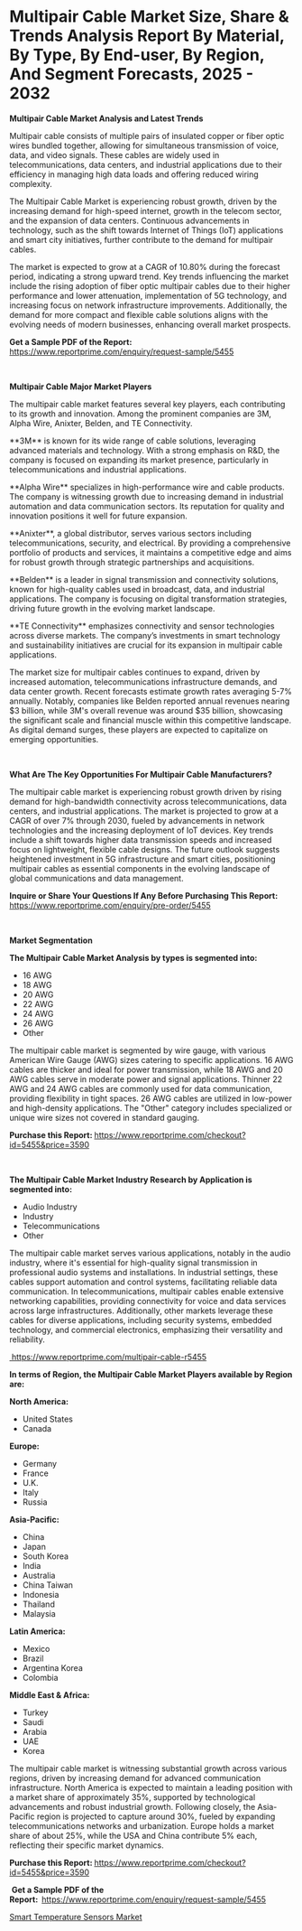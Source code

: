 <p><h1>Multipair Cable Market Size, Share & Trends Analysis Report By Material, By Type, By End-user, By Region, And Segment Forecasts, 2025 - 2032</h1></p><p><strong>Multipair Cable Market Analysis and Latest Trends</strong></p>
<p><p>Multipair cable consists of multiple pairs of insulated copper or fiber optic wires bundled together, allowing for simultaneous transmission of voice, data, and video signals. These cables are widely used in telecommunications, data centers, and industrial applications due to their efficiency in managing high data loads and offering reduced wiring complexity.</p><p>The Multipair Cable Market is experiencing robust growth, driven by the increasing demand for high-speed internet, growth in the telecom sector, and the expansion of data centers. Continuous advancements in technology, such as the shift towards Internet of Things (IoT) applications and smart city initiatives, further contribute to the demand for multipair cables. </p><p>The market is expected to grow at a CAGR of 10.80% during the forecast period, indicating a strong upward trend. Key trends influencing the market include the rising adoption of fiber optic multipair cables due to their higher performance and lower attenuation, implementation of 5G technology, and increasing focus on network infrastructure improvements. Additionally, the demand for more compact and flexible cable solutions aligns with the evolving needs of modern businesses, enhancing overall market prospects.</p></p>
<p><strong>Get a Sample PDF of the Report:&nbsp;</strong> <a href="https://www.reportprime.com/enquiry/request-sample/5455?utm_campaign=3537&utm_medium=2&utm_source=Github&utm_content=ia&utm_term=19032025&utm_id=multipair-cable">https://www.reportprime.com/enquiry/request-sample/5455</a></p>
<p>&nbsp;</p>
<p><strong>Multipair Cable Major Market Players</strong></p>
<p><p>The multipair cable market features several key players, each contributing to its growth and innovation. Among the prominent companies are 3M, Alpha Wire, Anixter, Belden, and TE Connectivity. </p><p>**3M** is known for its wide range of cable solutions, leveraging advanced materials and technology. With a strong emphasis on R&D, the company is focused on expanding its market presence, particularly in telecommunications and industrial applications. </p><p>**Alpha Wire** specializes in high-performance wire and cable products. The company is witnessing growth due to increasing demand in industrial automation and data communication sectors. Its reputation for quality and innovation positions it well for future expansion. </p><p>**Anixter**, a global distributor, serves various sectors including telecommunications, security, and electrical. By providing a comprehensive portfolio of products and services, it maintains a competitive edge and aims for robust growth through strategic partnerships and acquisitions.</p><p>**Belden** is a leader in signal transmission and connectivity solutions, known for high-quality cables used in broadcast, data, and industrial applications. The company is focusing on digital transformation strategies, driving future growth in the evolving market landscape.</p><p>**TE Connectivity** emphasizes connectivity and sensor technologies across diverse markets. The company’s investments in smart technology and sustainability initiatives are crucial for its expansion in multipair cable applications.</p><p>The market size for multipair cables continues to expand, driven by increased automation, telecommunications infrastructure demands, and data center growth. Recent forecasts estimate growth rates averaging 5-7% annually. Notably, companies like Belden reported annual revenues nearing $3 billion, while 3M's overall revenue was around $35 billion, showcasing the significant scale and financial muscle within this competitive landscape. As digital demand surges, these players are expected to capitalize on emerging opportunities.</p></p>
<p>&nbsp;</p>
<p><strong>What Are The Key Opportunities For Multipair Cable Manufacturers?</strong></p>
<p><p>The multipair cable market is experiencing robust growth driven by rising demand for high-bandwidth connectivity across telecommunications, data centers, and industrial applications. The market is projected to grow at a CAGR of over 7% through 2030, fueled by advancements in network technologies and the increasing deployment of IoT devices. Key trends include a shift towards higher data transmission speeds and increased focus on lightweight, flexible cable designs. The future outlook suggests heightened investment in 5G infrastructure and smart cities, positioning multipair cables as essential components in the evolving landscape of global communications and data management.</p></p>
<p><strong>Inquire or Share Your Questions If Any Before Purchasing This Report:</strong> <a href="https://www.reportprime.com/enquiry/pre-order/5455?utm_campaign=3537&utm_medium=2&utm_source=Github&utm_content=ia&utm_term=19032025&utm_id=multipair-cable">https://www.reportprime.com/enquiry/pre-order/5455</a></p>
<p>&nbsp;</p>
<p><strong>Market Segmentation</strong></p>
<p><strong>The Multipair Cable Market Analysis by types is segmented into:</strong></p>
<p><ul><li>16 AWG</li><li>18 AWG</li><li>20 AWG</li><li>22 AWG</li><li>24 AWG</li><li>26 AWG</li><li>Other</li></ul></p>
<p><p>The multipair cable market is segmented by wire gauge, with various American Wire Gauge (AWG) sizes catering to specific applications. 16 AWG cables are thicker and ideal for power transmission, while 18 AWG and 20 AWG cables serve in moderate power and signal applications. Thinner 22 AWG and 24 AWG cables are commonly used for data communication, providing flexibility in tight spaces. 26 AWG cables are utilized in low-power and high-density applications. The "Other" category includes specialized or unique wire sizes not covered in standard gauging.</p></p>
<p><strong>Purchase this Report:&nbsp;</strong><a href="https://www.reportprime.com/checkout?id=5455&price=3590&utm_campaign=3537&utm_medium=2&utm_source=Github&utm_content=ia&utm_term=19032025&utm_id=multipair-cable">https://www.reportprime.com/checkout?id=5455&price=3590</a></p>
<p>&nbsp;</p>
<p><strong>The Multipair Cable Market Industry Research by Application is segmented into:</strong></p>
<p><ul><li>Audio Industry</li><li>Industry</li><li>Telecommunications</li><li>Other</li></ul></p>
<p><p>The multipair cable market serves various applications, notably in the audio industry, where it's essential for high-quality signal transmission in professional audio systems and installations. In industrial settings, these cables support automation and control systems, facilitating reliable data communication. In telecommunications, multipair cables enable extensive networking capabilities, providing connectivity for voice and data services across large infrastructures. Additionally, other markets leverage these cables for diverse applications, including security systems, embedded technology, and commercial electronics, emphasizing their versatility and reliability.</p></p>
<p><a href="https://www.reportprime.com/multipair-cable-r5455?utm_campaign=3537&utm_medium=2&utm_source=Github&utm_content=ia&utm_term=19032025&utm_id=multipair-cable">&nbsp;https://www.reportprime.com/multipair-cable-r5455</a></p>
<p><strong>In terms of Region, the Multipair Cable Market Players available by Region are:</strong></p>
<p>
    <p> <strong> North America: </strong>
        <ul>
            <li>United States</li>
            <li>Canada</li>
        </ul>
        </p> 
    <p> <strong> Europe: </strong>
        <ul>
            <li>Germany</li>
            <li>France</li>
            <li>U.K.</li>
            <li>Italy</li>
            <li>Russia</li>
        </ul>
        </p> 
    <p> <strong> Asia-Pacific: </strong>
        <ul>
            <li>China</li>
            <li>Japan</li>
            <li>South Korea</li>
            <li>India</li>
            <li>Australia</li>
            <li>China Taiwan</li>
            <li>Indonesia</li>
            <li>Thailand</li>
            <li>Malaysia</li>
        </ul>
        </p> 
    <p> <strong> Latin America: </strong>
        <ul>
            <li>Mexico</li>
            <li>Brazil</li>
            <li>Argentina Korea</li>
            <li>Colombia</li>
        </ul>
        </p> 
    <p> <strong> Middle East & Africa: </strong>
        <ul>
            <li>Turkey</li>
            <li>Saudi</li>
            <li>Arabia</li>
            <li>UAE</li>
            <li>Korea</li>
        </ul>
    </p>
    </p>
<p><p>The multipair cable market is witnessing substantial growth across various regions, driven by increasing demand for advanced communication infrastructure. North America is expected to maintain a leading position with a market share of approximately 35%, supported by technological advancements and robust industrial growth. Following closely, the Asia-Pacific region is projected to capture around 30%, fueled by expanding telecommunications networks and urbanization. Europe holds a market share of about 25%, while the USA and China contribute 5% each, reflecting their specific market dynamics.</p></p>
<p><strong>Purchase this Report: </strong><a href="https://www.reportprime.com/checkout?id=5455&price=3590&utm_campaign=3537&utm_medium=2&utm_source=Github&utm_content=ia&utm_term=19032025&utm_id=multipair-cable">https://www.reportprime.com/checkout?id=5455&price=3590</a></p>
<p>&nbsp;<strong>Get a Sample PDF of the Report:&nbsp;&nbsp;</strong><a href="https://www.reportprime.com/enquiry/request-sample/5455?utm_campaign=3537&utm_medium=2&utm_source=Github&utm_content=ia&utm_term=19032025&utm_id=multipair-cable">https://www.reportprime.com/enquiry/request-sample/5455</a></p>
<p><strong></strong></p>
<p><p><a href="https://github.com/iquiseeboli/Market-Research-Report-List-1/blob/main/smart-temperature-sensors-market.md?utm_campaign=3537&utm_medium=2&utm_source=Github&utm_content=ia&utm_term=19032025&utm_id=multipair-cable">Smart Temperature Sensors Market</a></p></p>